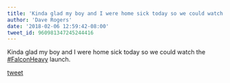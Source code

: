 ```yaml
---
title: 'Kinda glad my boy and I were home sick today so we could watch the...'
author: 'Dave Rogers'
date: '2018-02-06 12:59:42-08:00'
tweet_id: 960981347245244416
---
```

Kinda glad my boy and I were home sick today so we could watch the [#FalconHeavy](https://twitter.com/hashtag/falconheavy) launch.

[tweet](https://twitter.com/yukondude/status/960981347245244416)